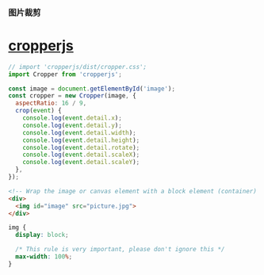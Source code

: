 ### 图片裁剪

# **[ cropperjs](https://github.com/fengyuanchen/cropperjs)**

``````javascript
// import 'cropperjs/dist/cropper.css';
import Cropper from 'cropperjs';

const image = document.getElementById('image');
const cropper = new Cropper(image, {
  aspectRatio: 16 / 9,
  crop(event) {
    console.log(event.detail.x);
    console.log(event.detail.y);
    console.log(event.detail.width);
    console.log(event.detail.height);
    console.log(event.detail.rotate);
    console.log(event.detail.scaleX);
    console.log(event.detail.scaleY);
  },
});
``````

```html
<!-- Wrap the image or canvas element with a block element (container) -->
<div>
  <img id="image" src="picture.jpg">
</div>

```

```css
img {
  display: block;

  /* This rule is very important, please don't ignore this */
  max-width: 100%;
}
```

